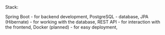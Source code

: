 Stack:

Spring Boot - for backend development,
PostgreSQL - database,
JPA (Hibernate) - for working with the database,
REST API - for interaction with the frontend,
Docker (planned) - for easy deployment,

